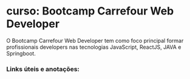 # curso: Bootcamp Carrefour Web Developer
O Bootcamp Carrefour Web Developer tem como foco principal formar profissionais developers nas tecnologias JavaScript, ReactJS, JAVA e Springboot.

### Links úteis e anotações:
